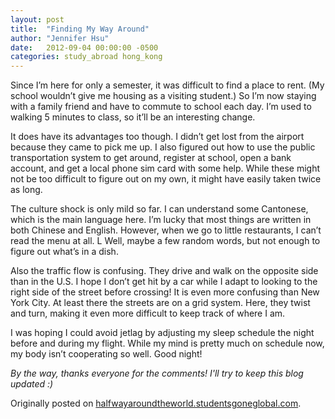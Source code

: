 ```yaml
---
layout: post
title:  "Finding My Way Around"
author: "Jennifer Hsu"
date:   2012-09-04 00:00:00 -0500
categories: study_abroad hong_kong
---
```

Since I’m here for only a semester, it was difficult to find a place to rent. (My school wouldn’t give me housing as a visiting student.) So I’m now staying with a family friend and have to commute to school each day. I’m used to walking 5 minutes to class, so it’ll be an interesting change.

It does have its advantages too though. I didn’t get lost from the airport because they came to pick me up. I also figured out how to use the public transportation system to get around, register at school, open a bank account, and get a local phone sim card with some help. While these might not be too difficult to figure out on my own, it might have easily taken twice as long.

The culture shock is only mild so far. I can understand some Cantonese, which is the main language here. I’m lucky that most things are written in both Chinese and English. However, when we go to little restaurants, I can’t read the menu at all. L Well, maybe a few random words, but not enough to figure out what’s in a dish.

Also the traffic flow is confusing. They drive and walk on the opposite side than in the U.S. I hope I don’t get hit by a car while I adapt to looking to the right side of the street before crossing! It is even more confusing than New York City. At least there the streets are on a grid system. Here, they twist and turn, making it even more difficult to keep track of where I am.

I was hoping I could avoid jetlag by adjusting my sleep schedule the night before and during my flight. While my mind is pretty much on schedule now, my body isn’t cooperating so well. Good night!

_By the way, thanks everyone for the comments! I'll try to keep this blog updated :)_

Originally posted on [halfwayaroundtheworld.studentsgoneglobal.com](https://sonder.io/p/post/2cd7cfba-5e67-473b-afbe-3d3356fab665).

